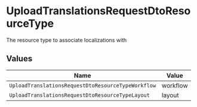 # UploadTranslationsRequestDtoResourceType

The resource type to associate localizations with


## Values

| Name                                               | Value                                              |
| -------------------------------------------------- | -------------------------------------------------- |
| `UploadTranslationsRequestDtoResourceTypeWorkflow` | workflow                                           |
| `UploadTranslationsRequestDtoResourceTypeLayout`   | layout                                             |